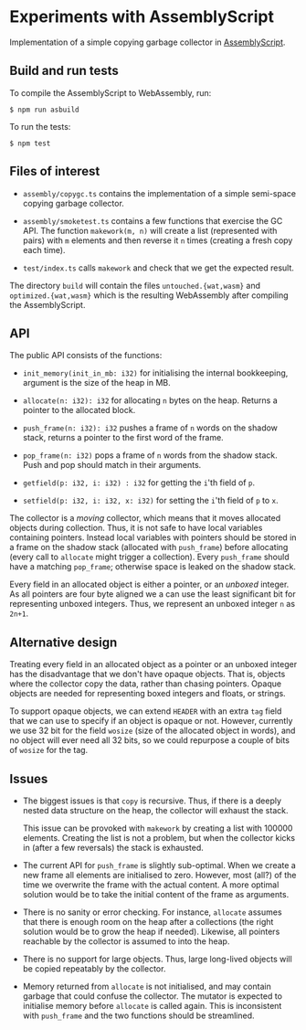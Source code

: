 Experiments with AssemblyScript
================================

Implementation of a simple copying garbage collector in
[AssemblyScript](https://docs.assemblyscript.org).


Build and run tests
-------------------

To compile the AssemblyScript to WebAssembly, run:

    $ npm run asbuild

To run the tests:

    $ npm test


Files of interest
-----------------

 * `assembly/copygc.ts` contains the implementation of a simple
   semi-space copying garbage collector.

 * `assembly/smoketest.ts` contains a few functions that exercise the
   GC API. The function `makework(m, n)` will create a list
   (represented with pairs) with `m` elements and then reverse it `n`
   times (creating a fresh copy each time).

 * `test/index.ts` calls `makework` and check that we get the expected
   result.

The directory `build` will contain the files `untouched.{wat,wasm}`
and `optimized.{wat,wasm}` which is the resulting WebAssembly after
compiling the AssemblyScript.


API
---

The public API consists of the functions:

 * `init_memory(init_in_mb: i32)` for initialising the internal
   bookkeeping, argument is the size of the heap in MB.

 * `allocate(n: i32): i32` for allocating `n` bytes on the
   heap. Returns a pointer to the allocated block.

 * `push_frame(n: i32): i32` pushes a frame of `n` words on the
   shadow stack, returns a pointer to the first word of the frame.

 * `pop_frame(n: i32)` pops a frame of `n` words from the shadow
   stack. Push and pop should match in their arguments.

 * `getfield(p: i32, i: i32) : i32` for getting the `i`'th field of
   `p`.

 * `setfield(p: i32, i: i32, x: i32)` for setting the `i`'th field of
   `p` to `x`.

The collector is a *moving* collector, which means that it moves
allocated objects during collection. Thus, it is not safe to have
local variables containing pointers. Instead local variables with
pointers should be stored in a frame on the shadow stack (allocated
with `push_frame`) before allocating (every call to `allocate` might
trigger a collection). Every `push_frame` should have a matching
`pop_frame`; otherwise space is leaked on the shadow stack.

Every field in an allocated object is either a pointer, or an
*unboxed* integer. As all pointers are four byte aligned we a can use
the least significant bit for representing unboxed integers. Thus, we
represent an unboxed integer `n` as `2n+1`.


Alternative design
------------------

Treating every field in an allocated object as a pointer or
an unboxed integer has the disadvantage that we don't have opaque
objects. That is, objects where the collector copy the data, rather
than chasing pointers. Opaque objects are needed for representing boxed
integers and floats, or strings.

To support opaque objects, we can extend `HEADER` with an extra
`tag` field that we can use to specify if an object is opaque or
not. However, currently we use 32 bit for the field `wosize` (size of
the allocated object in words), and no object will ever need all 32
bits, so we could repurpose a couple of bits of `wosize` for the tag.


Issues
------

 * The biggest issues is that `copy` is recursive. Thus, if there is
   a deeply nested data structure on the heap, the collector will
   exhaust the stack.

   This issue can be provoked with `makework` by creating a list with
   100000 elements. Creating the list is not a problem, but when the
   collector kicks in (after a few reversals) the stack is exhausted.

 * The current API for `push_frame` is slightly sub-optimal. When we
   create a new frame all elements are initialised to zero. However,
   most (all?) of the time we overwrite the frame with the actual
   content. A more optimal solution would be to take the initial
   content of the frame as arguments.

 * There is no sanity or error checking. For instance, `allocate`
   assumes that there is enough room on the heap after a collections
   (the right solution would be to grow the heap if needed). Likewise,
   all pointers reachable by the collector is assumed to into the
   heap.

 * There is no support for large objects. Thus, large long-lived
   objects will be copied repeatably by the collector.

 * Memory returned from `allocate` is not initialised, and may contain
   garbage that could confuse the collector. The mutator is expected
   to initialise memory before `allocate` is called again. This is
   inconsistent with `push_frame` and the two functions should be
   streamlined.
